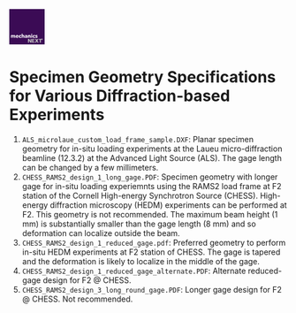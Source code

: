 <img src="https://github.com/MechanicsNext/MechanicsNext/blob/master/MeshnicsNext_Assets/mechanics_next_wordmark.png" width=64px>

# Specimen Geometry Specifications for Various Diffraction-based Experiments

1. `ALS_microlaue_custom_load_frame_sample.DXF`: Planar specimen geometry for in-situ loading experiments at the Laueu micro-diffraction beamline (12.3.2) at the Advanced Light Source (ALS). The gage length can be changed by a few millimeters.
2. `CHESS_RAMS2_design_1_long_gage.PDF`: Specimen geometry with longer gage for in-situ loading experiemnts using the RAMS2 load frame at F2 station of the Cornell High-energy Synchrotron Source (CHESS). High-energy diffraction microscopy (HEDM) experiments can be performed at F2. This geometry is not recommended. The maximum beam height (1 mm) is substantially smaller than the gage length (8 mm) and so deformation can localize outside the beam.
3. `CHESS_RAMS2_design_1_reduced_gage.pdf`: Preferred geometry to perform in-situ HEDM experiments at F2 station of CHESS. The gage is tapered and the deformation is likely to localize in the middle of the gage.
4. `CHESS_RAMS2_design_1_reduced_gage_alternate.PDF`: Alternate reduced-gage design for F2 @ CHESS.
5. `CHESS_RAMS2_design_3_long_round_gage.PDF`: Longer gage design for F2 @ CHESS. Not recommended.
